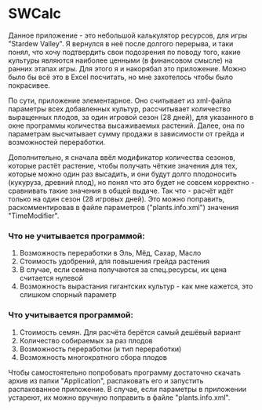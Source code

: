 # SWCalc

Данное приложение - это небольшой калькулятор ресурсов, для игры "Stardew Valley".  Я вернулся в неё после долгого перерыва, и таки понял, что хочу подтвердить свои подозрения по поводу того, какие культуры являются наиболее ценными (в финансовом смысле) на ранних этапах игры. Для этого я и накорябал это приложение. Можно было бы всё это в Excel посчитать, но мне захотелось чтобы было покрасивее. 

По сути, приложение элементарное. Оно считывает из xml-файла параметры всех добавленных культур, рассчитывает количество выращенных плодов, за один игровой сезон (28 дней), для указанного в окне программы количества высаживаемых растений. Далее, она по параметрам высчитывает сумму продажи в зависимости от грейда и возможностей переработки. 

Дополнительно, я сначала ввёл модификатор количества сезонов, которые растёт растение, чтобы получать чёткие значения для тех, которые можно один раз высадить, и они будут долго плодоносить (кукуруза, древний плод), но понял что это будет не совсем корректно - сравнивать такие значения в общей выдаче. Так что - расчёт идёт только на один сезон (28 игровых дней). Это можно поправить, раскомментировав в файле параметров ("plants.info.xml") значения "TimeModifier". 

### Что не учитывается программой:

1. Возможность переработки в Эль, Мёд, Сахар, Масло
2. Стоимость удобрений, для повышения грейда растения 
3. В случае, если семена получаются за спец.ресурсы, их цена считается нулевой
4. Возможность вырастания гигантских культур - как мне кажется, это слишком спорный параметр

### Что учитывается программой:

1. Стоимость семян. Для расчёта берётся самый дешёвый вариант
2. Количество собираемых за раз плодов
3. Возможность переработки (и тип переработки)
4. Возможность многократного сбора плодов

Чтобы самостоятельно попробовать программу достаточно скачать архив из папки "Application", распаковать его и запустить распакованное приложение. В случае, если параметры в приложении устареют, их можно вручную поправить в файле "plants.info.xml".
